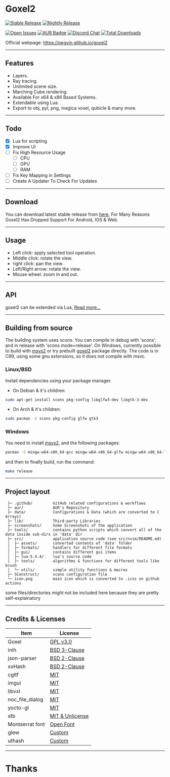 # Goxel2

[![Stable Release](https://github.com/pegvin/goxel2/actions/workflows/release.yml/badge.svg)](https://github.com/pegvin/goxel2/releases)
[![Nightly Release](https://github.com/pegvin/goxel2/actions/workflows/nightly.yml/badge.svg)](https://github.com/pegvin/goxel2/actions/workflows/nightly.yml)

[![Open Issues](https://img.shields.io/github/issues/pegvin/goxel2)](https://github.com/pegvin/goxel2/issues)
[![AUR Badge](https://img.shields.io/aur/version/goxel2-git)](https://aur.archlinux.org/packages/goxel2-git)
[![Discord Chat](https://img.shields.io/discord/998971119623209090?color=7289DA&label=discord)](https://discord.gg/YXx3afnzzW)
[![Total Downloads](https://img.shields.io/github/downloads/pegvin/goxel2/total)](https://github.com/pegvin/goxel2/releases)

Official webpage: https://pegvin.github.io/goxel2

---
## Features

- Layers.
- Ray tracing.
- Unlimited scene size.
- Marching Cube rendering.
- Available For x64 & x86 Based Systems.
- Extendable using Lua.
- Export to obj, pyl, png, magica voxel, qubicle & many more.

---
## Todo
- [x] Lua for scripting
- [x] Improve UI
- [ ] Fix High Resource Usage
	- [ ] CPU
	- [ ] GPU
	- [ ] RAM

- [ ] Fix Key Mapping in Settings
- [ ] Create A Updater To Check For Updates

---
## Download

You can download latest stable release from [here](https://github.com/pegvin/goxel2/releases/latest), For Many Reasons Goxel2 Has Dropped Support For Android, IOS & Web.

---
## Usage

- Left click: apply selected tool operation.
- Middle click: rotate the view.
- right click: pan the view.
- Left/Right arrow: rotate the view.
- Mouse wheel: zoom in and out.

---
## API
goxel2 can be extended via Lua, [Read more...](https://github.com/pegvin/goxel2/wiki/Lua-API)

---
## Building from source

The building system uses scons.  You can compile in debug with 'scons', and in
release with 'scons mode=release'.  On Windows, currently possible to build
with [msys2](https://www.msys2.org/) or try prebuilt
[goxel2](https://github.com/pegvin/goxel2/releases/latest) package directly.
The code is in C99, using some gnu extensions, so it does not compile
with msvc.

### Linux/BSD

Install dependencies using your package manager.

- On Debian & it's children:

```bash
sudo apt-get install scons pkg-config libglfw3-dev libgtk-3-dev
```

- On Arch & it's children:

```bash
sudo pacman -S scons pkg-config glfw gtk3
```

### Windows

You need to install [msys2](https://www.msys2.org/), and the following packages:

```bash
pacman -S mingw-w64-x86_64-gcc mingw-w64-x86_64-glfw mingw-w64-x86_64-libtre-git scons make
```

and then to finally build, run the command:

```bash
make release
```

---

## Project layout

```
 ├─ .github/         GitHub related configurations & workflows
 ├─ aur/             AUR's Repository
 ├─ data/            Configurations & Data (which are converted to C Arrays)
 ├─ lib/             Third-party Libraries
 ├─ screenshots/     Some Screenshots of the application
 ├─ tools/           contains python scripts which convert all of the data inside sub-dirs in 'data' dir
 ├─ src/             application source code (see src/nvim/README.md)
 │  ├─ assets/       converted contents of 'data' folder
 │  ├─ formats/      handlers for different file formats
 │  ├─ gui/          contains different gui items
 │  ├─ lua-5.4.4/    lua's source code
 │  ├─ tools/        algorithms & functions for different tools like brush
 │  └─ utils/        simple utility functions & macros
 ├─ SConstruct/      scons configuration file
 └─ icon.png         main icon which is converted to .icns on github actions
```

some files/directories might not be included here because they are pretty self-explainatory

---

## Credits & Licenses

|       Item        |                          License                           |
|-------------------|------------------------------------------------------------|
| Goxel             | [GPL v3.0](https://github.com/guillaumechereau/goxel)      |
| inih              | [BSD 3-Clause](https://github.com/benhoyt/inih)            |
| json-parser       | [BSD 2-Clause](https://github.com/udp/json-parser)         |
| xxHash            | [BSD 2-Clause](https://github.com/Cyan4973/xxHash)         |
| cgltf             | [MIT](https://github.com/jkuhlmann/cgltf)                  |
| imgui             | [MIT](https://github.com/ocornut/imgui)                    |
| libvxl            | [MIT](https://github.com/xtreme8000/libvxl)                |
| noc_file_dialog   | [MIT](https://github.com/guillaumechereau/noc)             |
| yocto-gl          | [MIT](https://github.com/xelatihy/yocto-gl)                |
| stb               | [MIT & Unlicense](https://github.com/nothings/stb)         |
| Montserrat font   | [Open Font](https://fonts.google.com/specimen/Montserrat)  |
| glew              | [Custom](https://github.com/nigels-com/glew)               |
| uthash            | [Custom](https://github.com/troydhanson/uthash)            |

---

# Thanks

